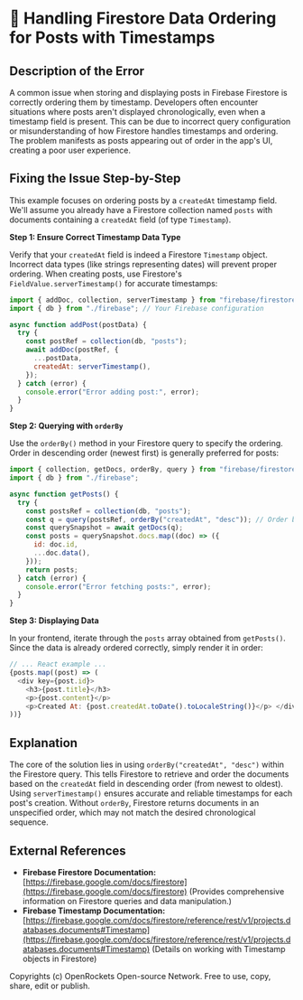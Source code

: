 # 🐞 Handling Firestore Data Ordering for Posts with Timestamps


## Description of the Error

A common issue when storing and displaying posts in Firebase Firestore is correctly ordering them by timestamp.  Developers often encounter situations where posts aren't displayed chronologically, even when a timestamp field is present. This can be due to incorrect query configuration or misunderstanding of how Firestore handles timestamps and ordering.  The problem manifests as posts appearing out of order in the app's UI, creating a poor user experience.


## Fixing the Issue Step-by-Step

This example focuses on ordering posts by a `createdAt` timestamp field. We'll assume you already have a Firestore collection named `posts` with documents containing a `createdAt` field (of type `Timestamp`).

**Step 1:  Ensure Correct Timestamp Data Type**

Verify that your `createdAt` field is indeed a Firestore `Timestamp` object.  Incorrect data types (like strings representing dates) will prevent proper ordering.  When creating posts, use Firestore's `FieldValue.serverTimestamp()` for accurate timestamps:

```javascript
import { addDoc, collection, serverTimestamp } from "firebase/firestore";
import { db } from "./firebase"; // Your Firebase configuration

async function addPost(postData) {
  try {
    const postRef = collection(db, "posts");
    await addDoc(postRef, {
      ...postData,
      createdAt: serverTimestamp(),
    });
  } catch (error) {
    console.error("Error adding post:", error);
  }
}
```

**Step 2:  Querying with `orderBy`**

Use the `orderBy()` method in your Firestore query to specify the ordering. Order in descending order (newest first) is generally preferred for posts:

```javascript
import { collection, getDocs, orderBy, query } from "firebase/firestore";
import { db } from "./firebase";

async function getPosts() {
  try {
    const postsRef = collection(db, "posts");
    const q = query(postsRef, orderBy("createdAt", "desc")); // Order by createdAt descending
    const querySnapshot = await getDocs(q);
    const posts = querySnapshot.docs.map((doc) => ({
      id: doc.id,
      ...doc.data(),
    }));
    return posts;
  } catch (error) {
    console.error("Error fetching posts:", error);
  }
}
```

**Step 3: Displaying Data**

In your frontend, iterate through the `posts` array obtained from `getPosts()`. Since the data is already ordered correctly, simply render it in order:

```javascript
// ... React example ...
{posts.map((post) => (
  <div key={post.id}>
    <h3>{post.title}</h3>
    <p>{post.content}</p>
    <p>Created At: {post.createdAt.toDate().toLocaleString()}</p> </div>
))}
```


## Explanation

The core of the solution lies in using `orderBy("createdAt", "desc")` within the Firestore query. This tells Firestore to retrieve and order the documents based on the `createdAt` field in descending order (from newest to oldest). Using `serverTimestamp()` ensures accurate and reliable timestamps for each post's creation.  Without `orderBy`, Firestore returns documents in an unspecified order, which may not match the desired chronological sequence.


## External References

* **Firebase Firestore Documentation:** [https://firebase.google.com/docs/firestore](https://firebase.google.com/docs/firestore)  (Provides comprehensive information on Firestore queries and data manipulation.)
* **Firebase Timestamp Documentation:** [https://firebase.google.com/docs/firestore/reference/rest/v1/projects.databases.documents#Timestamp](https://firebase.google.com/docs/firestore/reference/rest/v1/projects.databases.documents#Timestamp) (Details on working with Timestamp objects in Firestore)


Copyrights (c) OpenRockets Open-source Network. Free to use, copy, share, edit or publish.

